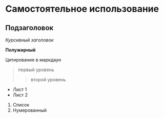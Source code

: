 # Самостоятельное использование # 

## Подзаголовок ## 

*Курсивный заголовок*  

**Полужирный**  

Цитирование в маркдаун
> первый уровень
>> второй уровень

* Лист 1
* Лист 2

1. Список
2. Нумерованный 


